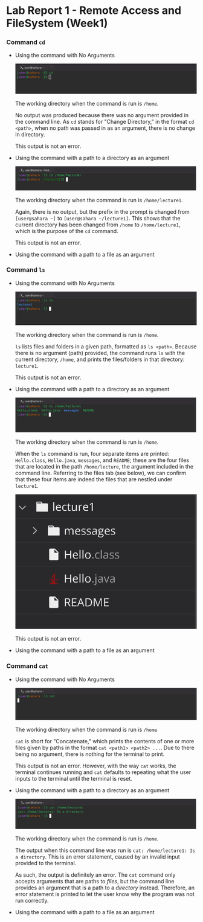 # Lab Report 1 - Remote Access and FileSystem (Week1)


### Command `cd`

* Using the command with No Arguments
  
  ![Image](cd-no-arg.jpg)

  The working directory when the command is run is `/home`.

  No output was produced because there was no argument provided in the command line. As `cd` stands for "Change Directory," in the  format `cd <path>`, when no path was passed in as an argument, there is no change in directory.

  This output is not an error.

* Using the command with a path to a directory as an argument

  ![Image](cd-dir.jpg)

  The working directory when the command is run is `/home/lecture1`.

  Again, there is no output, but the prefix in the prompt is changed from `[user@sahara ~]` to `[user@sahara ~/lecture1]`. This shows that the current directory has been changed from `/home` to `/home/lecture1`, which is the purpose of the `cd` command.

  This output is not an error.
  
* Using the command with a path to a file as an argument

### Command `ls`

* Using the command with No Arguments

  ![Image](ls-no-arg.jpg)

  The working directory when the command is run is `/home`.

  `ls` lists files and folders in a given path, formatted as `ls <path>`. Because there is no argument (path) provided, the command runs `ls` with the current directory, `/home`, and prints the files/folders in that directory: `lecture1`.

  This output is not an error.

* Using the command with a path to a directory as an argument

  ![Image](ls-dir.jpg)

  The working directory when the command is run is `/home`.

  When the `ls` command is run, four separate items are printed: `Hello.class`, `Hello.java`, `messages`, and `README`; these are the four files that are located in the path `/home/lecture`, the argument included in the command line. Referring to the files tab (see below), we can confirm that these four items are indeed the files that are nestled under `lecture1`.

    ![Image](files.jpg)

  This output is not an error.
  
* Using the command with a path to a file as an argument

### Command `cat`

* Using the command with No Arguments

  ![Image](cat-no-arg.jpg)

  The working directory when the command is run is `/home`

  `cat` is short for "Concatenate," which prints the contents of one or more files given by paths in the format `cat <path1> <path2> ...`. Due to there being no argument, there is nothing for the terminal to print.

  This output is not an error. However, with the way `cat` works, the terminal continues running and `cat` defaults to repeating what the user inputs to the terminal until the terminal is reset. 

* Using the command with a path to a directory as an argument

  ![Image](cat-dir.jpg)

  The working directory when the command is run is `/home`.

  The output when this command line was run is `cat: /home/lecture1: Is a directory`. This is an error statement, caused by an invalid input provided to the terminal. 

    As such, the output is definitely an error. The `cat` command only accepts arguments that are paths to *files*, but the command line provides an argument that is a path to a *directory* instead. Therefore, an error statement is printed to let the user know why the program was not run correctly.
  
* Using the command with a path to a file as an argument
